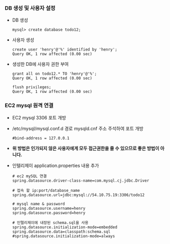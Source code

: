 ### DB 생성 및 사용자 설정

- DB 생성

  ```mysql
  mysql> create database todo12;
  ```

- 사용자 생성

  ```mysql
  create user 'henry'@'%' identified by 'henry';
  Query OK, 1 row affected (0.00 sec)
  ```

- 생성한 DB에 사용자 권한 부여

  ```mysql
  grant all on todo12.* TO 'henry'@'%';
  Query OK, 1 row affected (0.00 sec)
  
  flush privileges;
  Query OK, 1 row affected (0.00 sec)
  ```

### EC2 mysql 원격 연결

- EC2 mysql 3306 포트 개방

- /etc/mysql/mysql.conf.d 경로 mysqld.cnf 주소 주석하여 포트 개방

  ```
  #bind-address = 127.0.0.1
  ```

- **위 방법은 인가되지 않은 사용자에게 모두 접근권한을 줄 수 있으므로 좋은 방법이 아니다.**

- 인텔리제이 application.properties 내용 추가

  ```
  # ec2 mySQL 연결
  spring.datasource.driver-class-name=com.mysql.cj.jdbc.Driver
  
  # 접속 할 ip:port/database_name 
  spring.datasource.url=jdbc:mysql://54.10.75.19:3306/todo12
  
  # mysql name & password
  spring.datasource.username=henry
  spring.datasource.password=henry
  
  # 인텔리제이에 내장된 schema.sql을 사용
  spring.datasource.initialization-mode=embedded
  spring.datasource.data=classpath:schema.sql
  #spring.datasource.initialization-mode=always
  ```

  

